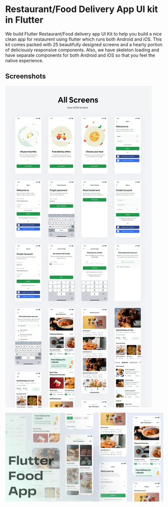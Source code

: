 # Restaurant/Food Delivery App UI kit in Flutter

We build Flutter Restaurant/Food delivery app UI Kit to help you build a nice clean app for restaurent using flutter which runs both Android and iOS. This kit comes packed with 25 beautifully designed screens and a hearty portion of deliciously responsive components. Also, we have skeleton loading and have separate components for both Android and iOS so that you feel the native experience.

## Screenshots

![All pages](/preview.png)

![Preview](/foodly_thun.png)
